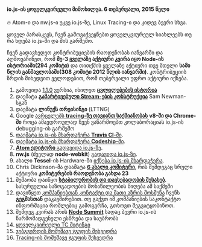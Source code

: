 #### io.js-ის ყოველკვირეული მიმოხილვა. 6 თებერვალი, 2015 წელი

:fire: Atom-ი და nw.js-ი უკვე io.js-ზე, Linux Tracing-ი და კიდევ ბევრი სხვა.

ყოველ პარასკევს, ჩვენ გამოვაქვეყნებთ ყოველკვიურეულ სიახლეებს თუ რა ხდება io.js-ში და მის გარშემო.

ჩვენ გადავხედეთ კონტრიბუციების რაოდენობას იანვარში და აღმოვაჩინეთ, რომ **მე-3 ყველაზე აქტიური კვირა იყო Node-ის ისტორიაში(294 კომიტი)** და თითქმის ყველაზე აქტიური თვე მთელი **სამი წლის განმავლობაში(308 კომიტი 2012 წლის იანვარში)**. კონტრიბუციის ზრდის მიხედვით ველოდებით, რომ თებერვალი უფრო აქტიური იქნება.

1. გამოვიდა [1.1.0][1] ვერსია, იხილეთ **[ცვლილებების ისტორია][2]**
2. დაემატა **[გამარტივებული Stream-ების კონსტრუქცია][3]** Sam Newman-სგან
3. დაემატა **ლინუქს თრეისინგი** (LTTNG)
4. Google [ავრცელებს **tracing-ზე თავიანთ საქმიანობას**][5] **v8-ში და Chrome-ში** როცა ამავდროულად ჩვენ ვაწარმოებთ კოლაბორაციას io.js-ის debugging-ის გარშემო
5. [დაემატა io.js-ის მხარდაჭერა **Travis CI**-ში][6].
6. [დაემატა io.js-ის მხარდაჭერა **Codeship**-ში][7].
7. [**Atom ედიტორი** გადავიდა io.js-ზე][8].
8. **nw.js** (ძველად **node-webkit**) [გადავიდა io.js-ზე][9].
9. ახალი **Tessel**-ის Hardware-ში [იქნება io.js-ის მხარდაჭერა][10].
10. Chris Dickinson-მა დაამატა [**6 ახალი კომიტერი**][11], რის შემდეგაც სრული აქტიური **კომიტერების რაოდენობა გახდა 23**
11. მუშაობა დაიწყო [**სტაბილურობის და თავსებადობის შესახებ**][12]. სასურველია საზოგადოების მონაწილეობის მიღება ამ საქმეში
12. დავიწყეთ [კომპანიებთან კონტაქტი და მათი აზრის მოსმენა][13] ჩვენს **გეგმასთან** დაკავშირებით. თუ გაქვთ იმ კომპანიების საკონტაქტო ინფორმაცია რომლებიც გამოგვრჩა, გთხოვთ შეგვატყობინოთ.
13. შემდეგ კვირას არის [**Node Summit**][14] სადაც ბევრი io.js-ის წარმომადგენელი ესწრება და საუბრობს
14. [ყოველკვირეული TC მიტინგი][15]
15. [ვებგვერდის მომუშავე ჯგუფის შეხვედრა][16]
16. [Tracing-ის მომუშავე ჯგუფის შეხვედრა][17]

[1]: https://iojs.org/dist/v1.1.0/
[2]: https://github.com/iojs/io.js/blob/v1.x/CHANGELOG.md#2015-02-03-version-110-chrisdickinson
[3]: https://github.com/iojs/io.js/commit/50daee7243a3f987e1a28d93c43f913471d6885a
[4]: https://github.com/iojs/io.js/pull/702
[5]: https://github.com/iojs/io.js/issues/671#issuecomment-73191538
[6]: http://docs.travis-ci.com/user/build-environment-updates/2015-02-03/
[7]: https://codeship.com/documentation/languages/nodejs/#iojs
[8]: https://github.com/atom/atom/releases/tag/v0.177.0
[9]: https://github.com/nwjs/nw.js/issues/2742
[10]: http://blog.technical.io/post/110115579867/upcoming-hardware-from-technical-machine
[11]: https://github.com/iojs/io.js/issues/680#issuecomment-73089691
[12]: https://github.com/iojs/io.js/issues/725
[13]: https://github.com/iojs/roadmap/issues/13
[14]: http://nodesummit.com/
[15]: https://www.youtube.com/watch?v=IhXa2FmtBI4
[16]: https://www.youtube.com/watch?v=SBJaXUA0lSY
[17]: https://www.youtube.com/watch?v=Oar2yB5SPtA
